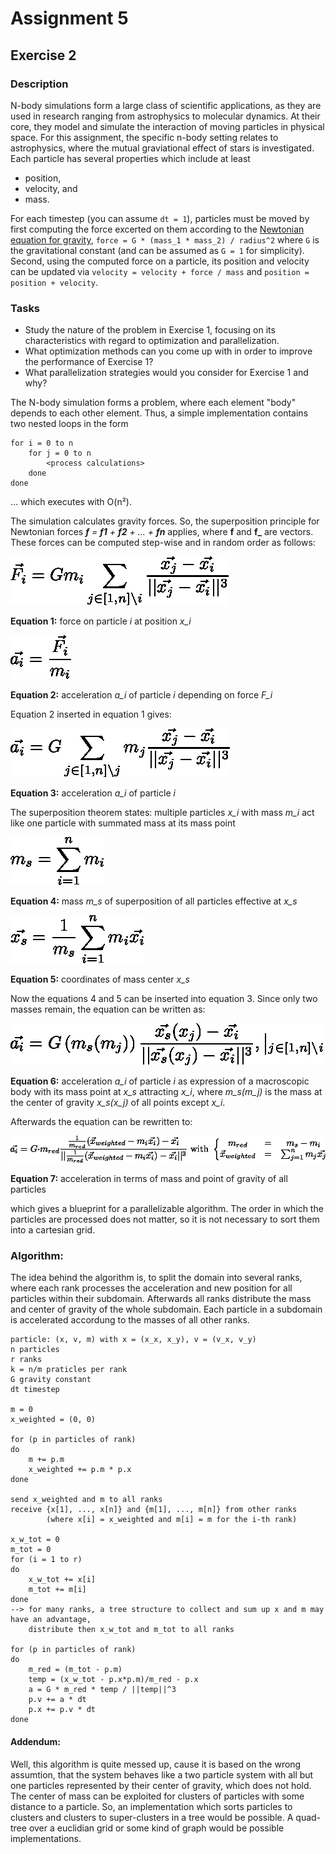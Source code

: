 # Assignment 5

## Exercise 2

### Description

N-body simulations form a large class of scientific applications, as they are used in research ranging from astrophysics to molecular dynamics. At their core, they model and simulate the interaction of moving particles in physical space. For this assignment, the specific n-body setting relates to astrophysics, where the mutual graviational effect of stars is investigated. Each particle has several properties which include at least
- position,
- velocity, and
- mass.

For each timestep (you can assume `dt = 1`), particles must be moved by first computing the force excerted on them according to the [Newtonian equation for gravity](https://en.wikipedia.org/wiki/Newton%27s_law_of_universal_gravitation), `force = G * (mass_1 * mass_2) / radius^2` where `G` is the gravitational constant (and can be assumed as `G = 1` for simplicity). Second, using the computed force on a particle, its position and velocity can be updated via `velocity = velocity + force / mass` and `position = position + velocity`.

### Tasks
- Study the nature of the problem in Exercise 1, focusing on its characteristics with regard to optimization and parallelization.
- What optimization methods can you come up with in order to improve the performance of Exercise 1?
- What parallelization strategies would you consider for Exercise 1 and why?

The N-body simulation forms a problem, where each element "body" depends to each other element. Thus, a simple implementation contains two nested loops in the form

```
for i = 0 to n
    for j = 0 to n
        <process calculations>
    done
done
```
... which executes with O(n²).

The simulation calculates gravity forces. So, the superposition principle for Newtonian forces _**f** = **f1** + **f2** + ... + **fn**_ applies, where **f** and **f_** are vectors. These forces can be computed step-wise and in random order as follows:

![equation 1: F_i](./equations/equation_F_i.png)

__Equation 1:__ force on particle _i_ at position _x_i_

![equation 2: a_i(F)](./equations/equation_a_i_f.png)

__Equation 2:__ acceleration _a_i_ of particle _i_ depending on force _F_i_

Equation 2 inserted in equation 1 gives:

![equation 3: a_i(x)](./equations/equation_a_i_x.png)

__Equation 3:__ acceleration _a_i_ of particle _i_

The superposition theorem states: multiple particles _x_i_ with mass _m_i_ act like one particle with summated mass at its mass point

![equation 4: m_s](./equations/equation_m_s.png)

__Equation 4:__ mass _m_s_ of superposition of all particles effective at _x_s_

![equation 5: x_s](./equations/equation_x_s.png)

__Equation 5:__ coordinates of mass center _x_s_


Now the equations 4 and 5 can be inserted into equation 3. Since only two masses remain, the equation can be written as:

![equation 6: a_i(x)](./equations/equation_a_i_combined.png)

__Equation 6:__ acceleration _a_i_ of particle _i_ as expression of a macroscopic body with its mass point at _x_s_ attracting _x_i_, where _m_s(m_j)_ is the mass at the center of gravity _x_s(x_j)_ of all points except _x_i_.

Afterwards the equation can be rewritten to:

![equation 7: a_i(x)](./equations/equation_a_i_rewritten.png)

__Equation 7:__ acceleration in terms of mass and point of gravity of all particles

which gives a blueprint for a parallelizable algorithm. The order in which the particles are processed does not matter, so it is not necessary to sort them into a cartesian grid.


### Algorithm:
The idea behind the algorithm is, to split the domain into several ranks, where each rank processes the acceleration and new position for all particles within their subdomain. Afterwards all ranks distribute the mass and center of gravity of the whole subdomain. Each particle in a subdomain is accelerated accordung to the masses of all other ranks.

```
particle: (x, v, m) with x = (x_x, x_y), v = (v_x, v_y)
n particles
r ranks
k = n/m praticles per rank
G gravity constant
dt timestep

m = 0
x_weighted = (0, 0)

for (p in particles of rank)
do
    m += p.m
    x_weighted += p.m * p.x
done

send x_weighted and m to all ranks
receive {x[1], ..., x[n]} and {m[1], ..., m[n]} from other ranks
        (where x[i] = x_weighted and m[i] = m for the i-th rank)

x_w_tot = 0
m_tot = 0
for (i = 1 to r)
do
    x_w_tot += x[i]
    m_tot += m[i]
done
--> for many ranks, a tree structure to collect and sum up x and m may have an advantage,
    distribute then x_w_tot and m_tot to all ranks

for (p in particles of rank)
do
    m_red = (m_tot - p.m)
    temp = (x_w_tot - p.x*p.m)/m_red - p.x
    a = G * m_red * temp / ||temp||^3
    p.v += a * dt
    p.x += p.v * dt
done
```

#### Addendum:
Well, this algorithm is quite messed up, cause it is based on the wrong assumtion, that the system behaves like a two particle system with all but one particles represented by their center of gravity, which does not hold.
The center of mass can be exploited for clusters of particles with some distance to a particle. So, an implementation which sorts particles to clusters and clusters to super-clusters in a tree would be possible. A quad-tree over a euclidian grid or some kind of graph would be possible implementations.

